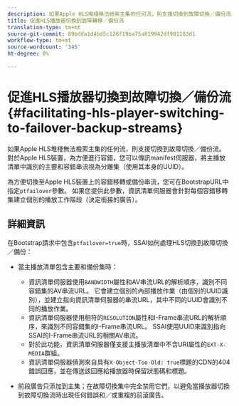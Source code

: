 ```yaml
---
description: 如果Apple HLS堆棧無法檢索主集的任何流，則支援切換到故障切換／備份流。 對於Apple HLS裝置，為方便進行容錯，您可以傳訊manifest伺服器，將主播放清單中識別的主要和容錯串流視為分離集（使用其本身的UUID）。
title: 促進HLS播放器切換到故障轉移／備份流
translation-type: tm+mt
source-git-commit: 89bdda1d4bd5c126f19ba75a819942df901183d1
workflow-type: tm+mt
source-wordcount: '345'
ht-degree: 0%

---
```



# 促進HLS播放器切換到故障切換／備份流{#facilitating-hls-player-switching-to-failover-backup-streams}

如果Apple HLS堆棧無法檢索主集的任何流，則支援切換到故障切換／備份流。 對於Apple HLS裝置，為方便進行容錯，您可以傳訊manifest伺服器，將主播放清單中識別的主要和容錯串流視為分離集（使用其本身的UUID）。

為方便切換至Apple HLS裝置上的容錯移轉或備份串流，您可在BootstrapURL中指定`ptfailover`參數。 如果您提供此參數，資訊清單伺服器會針對每個容錯移轉集建立個別的播放工作階段（決定銜接的廣告）。

## 詳細資訊

在Bootstrap請求中包含`ptfailover=true`時，SSAI如何處理HLS切換到故障切換／備份：

* 當主播放清單包含主要和備份集時：

   * 資訊清單伺服器使用`BANDWIDTH`屬性和AV串流URL的解析順序，識別不同容錯集的AV串流URL。 它會建立個別的內部播放作業（由個別的UUID識別），並建立指向資訊清單伺服器的串流URL，其中不同的UUID會識別不同的播放作業。
   * 資訊清單伺服器使用相符的`RESOLUTION`屬性和I-Frame串流URL的解析順序，來識別不同容錯集的I-Frame串流URL。 SSAI使用UUID來識別指向SSAI的I-Frame串流URL的相關AV串流。
   * 對於此功能，資訊清單伺服器僅支援主播放清單中不含URI屬性的`EXT-X-MEDIA`群組。
   * 資訊清單伺服器偵測來自具有`X-Object-Too-Old: true`標題的CDN的404錯誤回應，並在傳送該回應給播放器時保留狀態碼和標題。

* 前段廣告只添加到主集；在故障切換集中完全禁用它們，以避免當播放器切換到故障切換流時出現任何錯誤和／或重複的前滾廣告。

